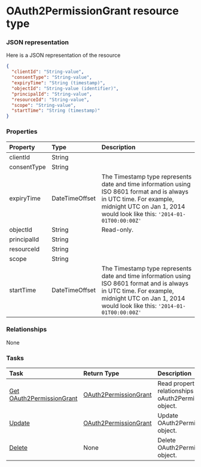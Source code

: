 # OAuth2PermissionGrant resource type



### JSON representation

Here is a JSON representation of the resource

<!-- {
  "blockType": "resource",
  "optionalProperties": [

  ],
  "@odata.type": "microsoft.graph.oauth2permissiongrant"
}-->

```json
{
  "clientId": "String-value",
  "consentType": "String-value",
  "expiryTime": "String (timestamp)",
  "objectId": "String-value (identifier)",
  "principalId": "String-value",
  "resourceId": "String-value",
  "scope": "String-value",
  "startTime": "String (timestamp)"
}

```
### Properties
| Property	   | Type	|Description|
|:---------------|:--------|:----------|
|clientId|String||
|consentType|String||
|expiryTime|DateTimeOffset|The Timestamp type represents date and time information using ISO 8601 format and is always in UTC time. For example, midnight UTC on Jan 1, 2014 would look like this: `'2014-01-01T00:00:00Z'`|
|objectId|String| Read-only.|
|principalId|String||
|resourceId|String||
|scope|String||
|startTime|DateTimeOffset|The Timestamp type represents date and time information using ISO 8601 format and is always in UTC time. For example, midnight UTC on Jan 1, 2014 would look like this: `'2014-01-01T00:00:00Z'`|

### Relationships
None


### Tasks

| Task		   | Return Type	|Description|
|:---------------|:--------|:----------|
|[Get OAuth2PermissionGrant](../api/oauth2permissiongrant_get.md) | [OAuth2PermissionGrant](oauth2permissiongrant.md) |Read properties and relationships of oAuth2PermissionGrant object.|
|[Update](../api/oauth2permissiongrant_update.md) | [OAuth2PermissionGrant](oauth2permissiongrant.md)	|Update OAuth2PermissionGrant object. |
|[Delete](../api/oauth2permissiongrant_delete.md) | None |Delete OAuth2PermissionGrant object. |

<!-- uuid: 5b00d50c-e552-4562-a51b-32da3ae4d2eb
2015-10-19 09:07:25 UTC -->
<!-- {
  "type": "#page.annotation",
  "description": "OAuth2PermissionGrant resource",
  "keywords": "",
  "section": "documentation",
  "tocPath": ""
}-->